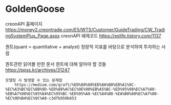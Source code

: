 # GoldenGoose

creonAPI 홈페이지
    https://money2.creontrade.com/E5/WTS/Customer/GuideTrading/CW_TradingSystemPlus_Page.aspx
creonAPI 예제코드
    https://eslife.tistory.com/1137


퀀트(quant = quantitative + analyst)
    정량적 지표를 바탕으로 분석하여 투자하는 사람

퀀트관련 읽어볼 만한 문서
    퀀트에 대해 알아야 할 것들
        https://ppss.kr/archives/31247

    모델링 시 발생할 수 있는 문제점
        https://medium.com/qraft/%ED%80%80%ED%8A%B8%EB%A1%9C-%EC%A3%BC%EC%8B%9D-%ED%88%AC%EC%9E%90%EB%A5%BC-%ED%95%98%EC%A7%80-%EB%A7%90%EC%95%84%EC%95%BC-%ED%95%A0-%EC%84%B8-%EA%B0%80%EC%A7%80-%EC%9D%B4%EC%9C%A0-c3dfb950b653
